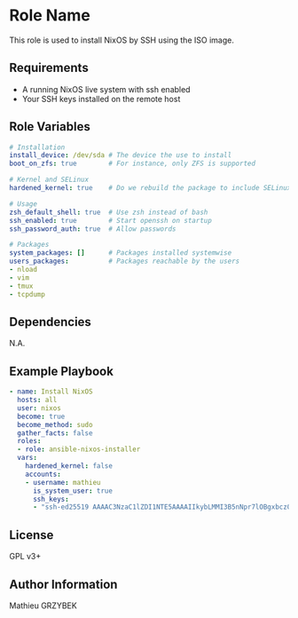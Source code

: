 Role Name
=========

This role is used to install NixOS by SSH using the ISO image.

Requirements
------------

* A running NixOS live system with ssh enabled
* Your SSH keys installed on the remote host

Role Variables
--------------

```yaml
# Installation
install_device: /dev/sda # The device the use to install
boot_on_zfs: true        # For instance, only ZFS is supported

# Kernel and SELinux
hardened_kernel: true    # Do we rebuild the package to include SELinux?

# Usage
zsh_default_shell: true  # Use zsh instead of bash
ssh_enabled: true        # Start openssh on startup
ssh_password_auth: true  # Allow passwords

# Packages
system_packages: []      # Packages installed systemwise
users_packages:          # Packages reachable by the users
- nload
- vim
- tmux
- tcpdump
```

Dependencies
------------

N.A.

Example Playbook
----------------

```yaml
- name: Install NixOS
  hosts: all
  user: nixos
  become: true
  become_method: sudo
  gather_facts: false
  roles:
  - role: ansible-nixos-installer
  vars:
    hardened_kernel: false
    accounts:
    - username: mathieu
      is_system_user: true
      ssh_keys:
      - "ssh-ed25519 AAAAC3NzaC1lZDI1NTE5AAAAIIkybLMMI3B5nNpr7lOBgxbcz06uQNe69d1elYnWQyPx mathieu"
```

License
-------

GPL v3+

Author Information
------------------

Mathieu GRZYBEK
